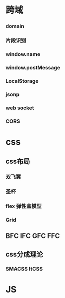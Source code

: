 # 跨域
### domain
### 片段识别
### window.name
### window.postMessage
### LocalStorage
### jsonp
### web socket
### CORS

# css
## css布局
### 双飞翼 
### 圣杯 
### flex 弹性盒模型
### Grid
## BFC IFC GFC FFC
## css分成理论
### SMACSS ItCSS


# JS

